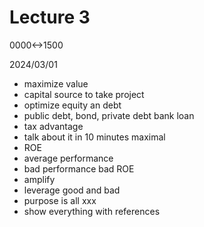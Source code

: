 # Lecture 3

0000<->1500

2024/03/01

- maximize value
- capital source to take project
- optimize equity an debt
- public debt, bond, private debt bank loan
- tax advantage
- talk about it in 10 minutes maximal
- ROE
- average performance
- bad performance bad ROE
- amplify
- leverage good and bad
- purpose is all xxx
- show everything with references
